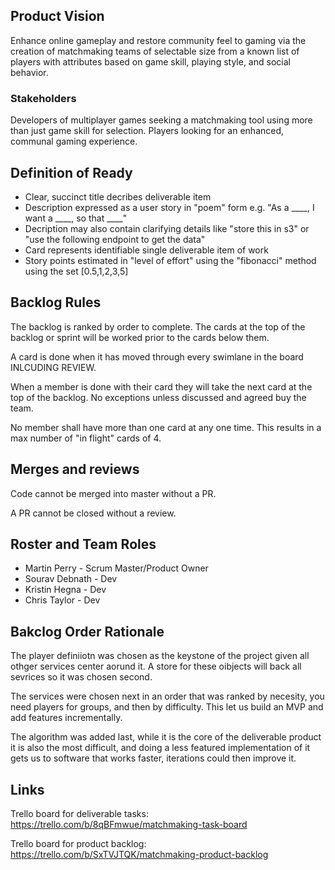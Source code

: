 ## Product Vision

Enhance online gameplay and restore community feel to gaming via the creation of matchmaking teams of selectable size from a known list of players with attributes based on game skill, playing style, and social behavior.

### Stakeholders

Developers of multiplayer games seeking a matchmaking tool using more than just game skill for selection.
Players looking for an enhanced, communal gaming experience.

## Definition of Ready

* Clear, succinct title decribes deliverable item
* Description expressed as a user story in "poem" form e.g. "As a ____, I want a ____, so that ____"
* Decription may also contain clarifying details like "store this in s3" or "use the following endpoint to get the data"
* Card represents identifiable single deliverable item of work
* Story points estimated in "level of effort" using the "fibonacci" method using the set [0.5,1,2,3,5]

## Backlog Rules

The backlog is ranked by order to complete. The cards at the top of the backlog or sprint will be worked prior to the cards below them.

A card is done when it has moved through every swimlane in the board INLCUDING REVIEW.

When a member is done with their card they will take the next card at the top of the backlog. No exceptions unless discussed and agreed buy the team.

No member shall have more than one card at any one time. This results in a max number of "in flight" cards of 4.

## Merges and reviews

Code cannot be merged into master without a PR.

A PR cannot be closed without a review.

## Roster and Team Roles

* Martin Perry - Scrum Master/Product Owner
* Sourav Debnath - Dev
* Kristin Hegna - Dev
* Chris Taylor - Dev

## Bakclog Order Rationale

The player definiiotn was chosen as the keystone of the project given all othger services center aorund it. A store for these oibjects will back all sevrices so it was chosen second.

The services were chosen next in an order that was ranked by necesity, you need players for groups, and then by difficulty. This let us build an MVP and add features incrementally.

The algorithm was added last, while it is the core of the deliverable product it is also the most difficult, and doing a less featured implementation of it gets us to software that works faster, iterations could then improve it.

## Links

Trello board for deliverable tasks: https://trello.com/b/8qBFmwue/matchmaking-task-board

Trello board for product backlog: https://trello.com/b/SxTVJTQK/matchmaking-product-backlog
